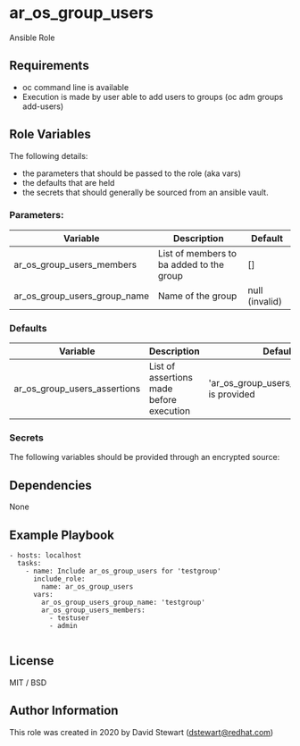 # ar_os_group_users
Ansible Role 

## Requirements
- oc command line is available
- Execution is made by user able to add users to groups (oc adm groups add-users) 


## Role Variables
The following details:
- the parameters that should be passed to the role (aka vars)
- the defaults that are held
- the secrets that should generally be sourced from an ansible vault.

### Parameters:
| Variable                     | Description                              | Default        |
| --------                     | -----------                              | -------        |
| ar_os_group_users_members    | List of members to ba added to the group | []             |
| ar_os_group_users_group_name | Name of the group                        | null (invalid) |


### Defaults
| Variable                     | Description                              | Default                                    |
| --------                     | -----------                              | -------                                    |
| ar_os_group_users_assertions | List of assertions made before execution | 'ar_os_group_users_group_name' is provided |

### Secrets
The following variables should be provided through an encrypted source:

## Dependencies
None

## Example Playbook

```
- hosts: localhost
  tasks:
    - name: Include ar_os_group_users for 'testgroup'
      include_role:
        name: ar_os_group_users
      vars:
        ar_os_group_users_group_name: 'testgroup'
        ar_os_group_users_members:
          - testuser
          - admin
        
```

## License

MIT / BSD

## Author Information

This role was created in 2020 by David Stewart (dstewart@redhat.com)
